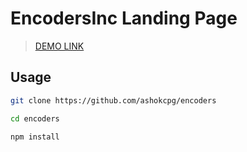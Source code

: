 # EncodersInc Landing Page

> [DEMO LINK](https://ashokcpg.gitlab.io/encoders/)

## Usage

```bash
git clone https://github.com/ashokcpg/encoders

cd encoders

npm install
```
